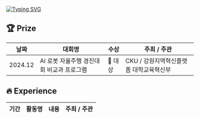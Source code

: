 [![Typing SVG](https://readme-typing-svg.demolab.com?font=Delius&pause=1000&color=F77BBA&background=FFFFFF00&width=435&lines=Welcome+to+Jungho's+GitHub)](https://git.io/typing-svg)

## 🏆 Prize

| 날짜 | 대회명 | 수상 | 주최 / 주관 |
|------|--------|------|-------------|
| 2024.12 | AI 로봇 자율주행 경진대회 비교과 프로그램 | 🥇 대상 | CKU / 강원지역혁신플랫폼 대학교육혁신부 |


## 🔥 Experience

| 기간 | 활동명 | 내용 | 주최 / 주관 |
|------|--------|------|-------------|
